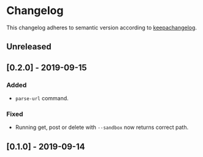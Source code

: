 # Changelog

This changelog adheres to semantic version according to [keepachangelog](https://keepachangelog.com/en/1.0.0/).

## Unreleased

## [0.2.0] - 2019-09-15

### Added
- `parse-url` command.

### Fixed
- Running get, post or delete with `--sandbox` now returns correct path.

## [0.1.0] - 2019-09-14
